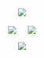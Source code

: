<!-- Welcome to my GitHub space! -->
<h1 align="center">
    <img src="https://readme-typing-svg.herokuapp.com/?font=Righteous&size=35&center=true&vCenter=true&width=500&height=70&duration=4000&lines=👋+Hello,+Future+Collaborator!;🇮🇳+I'm+Saikat+Bera;" />
</h1>


<div align="center" style="margin-top: 20px;">

![](https://github-readme-streak-stats.herokuapp.com/?user=Saikat-Berar&theme=dark&hide_border=false)&nbsp;&nbsp;&nbsp;&nbsp;&nbsp;
![](https://github-readme-stats.vercel.app/api/top-langs/?username=Saikat-Bera&theme=dark&hide_border=false&include_all_commits=false&count_private=false&layout=compact)

</div>

<div align="center">
    <img src="https://skillicons.dev/icons?i=c,python,kivy,django,flask,pytorch,javascript,html,css,mysql,figma,react,nodejs,mongo" />
</div>
